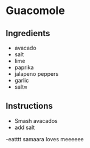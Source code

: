 # Guacomole
## Ingredients
- avacado
- salt
- lime
- paprika
- jalapeno peppers
- garlic
- salt≈
## Instructions
- Smash avacados
- add salt

-eatttt
samaara loves meeeeee
